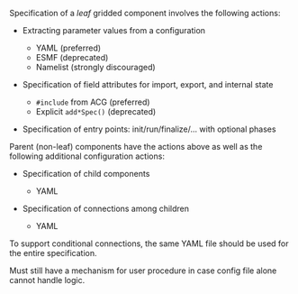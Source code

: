 Specification of a _leaf_ gridded component involves the following actions:

- Extracting parameter values from a configuration
  - YAML (preferred)
  - ESMF (deprecated)
  - Namelist (strongly discouraged)
  
- Specification of field attributes for import, export, and internal state
  - `#include` from ACG (preferred)
  - Explicit `add*Spec()` (deprecated)
  
- Specification of entry points:  init/run/finalize/... with optional phases

Parent (non-leaf) components have the actions above as well as the
following additional configuration actions:

- Specification of child components
  - YAML
  
- Specification of connections among children
  - YAML
  
To support conditional connections, the same YAML file should be used
for the entire specification.

Must still have a mechanism for user procedure in case config file
alone cannot handle logic.
